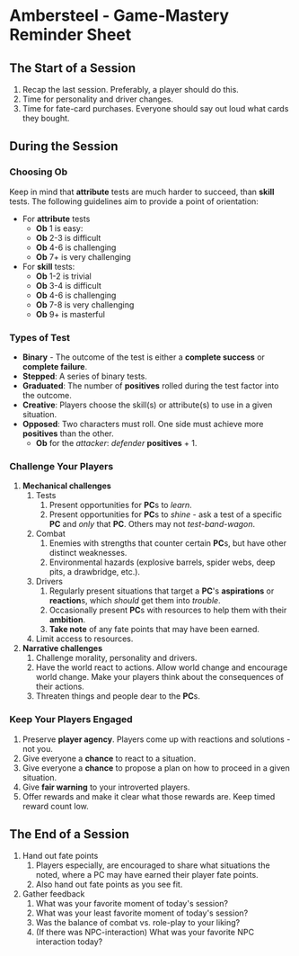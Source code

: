 # Ambersteel - Game-Mastery Reminder Sheet

## The Start of a Session
1. Recap the last session. Preferably, a player should do this.
2. Time for personality and driver changes. 
3. Time for fate-card purchases. Everyone should say out loud what cards they bought. 

## During the Session

### Choosing Ob
Keep in mind that **attribute** tests are much harder to succeed, than **skill** tests. The following guidelines aim to provide a point of orientation:
* For **attribute** tests
  * **Ob** 1 is easy:
  * **Ob** 2-3 is difficult
  * **Ob** 4-6 is challenging
  * **Ob** 7+ is very challenging
* For **skill** tests:
  * **Ob** 1-2 is trivial
  * **Ob** 3-4 is difficult
  * **Ob** 4-6 is challenging
  * **Ob** 7-8 is very challenging
  * **Ob** 9+ is masterful

### Types of Test
* **Binary** - The outcome of the test is either a **complete success** or **complete failure**.
* **Stepped**: A series of binary tests.
* **Graduated**: The number of **positives** rolled during the test factor into the outcome.
* **Creative**: Players choose the skill(s) or attribute(s) to use in a given situation. 
* **Opposed**: Two characters must roll. One side must achieve more **positives** than the other. 
  * **Ob** for the *attacker*: *defender* **positives** + 1. 

### Challenge Your Players
1. **Mechanical challenges**
   1. Tests
      1. Present opportunities for **PC**s to *learn*.
      2. Present opportunities for **PC**s to *shine* - ask a test of a specific **PC** and *only* that **PC**. Others may not *test-band-wagon*. 
   2. Combat
      1. Enemies with strengths that counter certain **PC**s, but have other distinct weaknesses.
      2. Environmental hazards (explosive barrels, spider webs, deep pits, a drawbridge, etc.).
   3. Drivers
      1. Regularly present situations that target a **PC**'s **aspirations** or **reaction**s, which *should* get them into *trouble*. 
      2. Occasionally present **PC**s with resources to help them with their **ambition**. 
      3. **Take note** of any fate points that may have been earned. 
   4. Limit access to resources.
2. **Narrative challenges**
   1. Challenge morality, personality and drivers.
   2. Have the world react to actions. Allow world change and encourage world change. Make your players think about the consequences of their actions. 
   3. Threaten things and people dear to the **PC**s.

### Keep Your Players Engaged
1. Preserve **player agency**. Players come up with reactions and solutions - not you. 
2. Give everyone a **chance** to react to a situation.
3. Give everyone a **chance** to propose a plan on how to proceed in a given situation. 
4. Give **fair warning** to your introverted players.
5. Offer rewards and make it clear what those rewards are. Keep timed reward count low. 

## The End of a Session
1. Hand out fate points
   1. Players especially, are encouraged to share what situations the noted, where a PC may have earned their player fate points. 
   2. Also hand out fate points as you see fit. 
2. Gather feedback
    1. What was your favorite moment of today's session?
    2. What was your least favorite moment of today's session?
    3. Was the balance of combat vs. role-play to your liking?
    4. (If there was NPC-interaction) What was your favorite NPC interaction today? 
